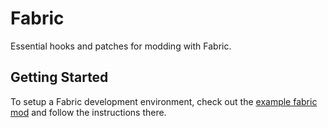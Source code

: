 # Fabric

Essential hooks and patches for modding with Fabric.

## Getting Started

To setup a Fabric development environment, check out the [example fabric mod](https://github.com/Legacy-Fabric/fabric-example-mod) and follow the instructions there.
